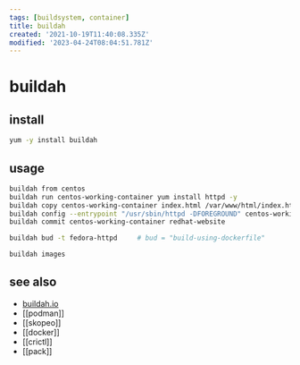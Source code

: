 ```yaml
---
tags: [buildsystem, container]
title: buildah
created: '2021-10-19T11:40:08.335Z'
modified: '2023-04-24T08:04:51.781Z'
---
```


# buildah


## install

```sh
yum -y install buildah
```

## usage

```sh
buildah from centos
buildah run centos-working-container yum install httpd -y
buildah copy centos-working-container index.html /var/www/html/index.html
buildah config --entrypoint "/usr/sbin/httpd -DFOREGROUND" centos-working-container
buildah commit centos-working-container redhat-website

buildah bud -t fedora-httpd     # bud = "build-using-dockerfile"

buildah images
```

## see also

- [buildah.io](https://buildah.io/)
- [[podman]]
- [[skopeo]]
- [[docker]]
- [[crictl]]
- [[pack]]

